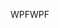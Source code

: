 <span data-ttu-id="cd53e-101">WPF</span><span class="sxs-lookup"><span data-stu-id="cd53e-101">WPF</span></span>